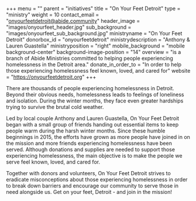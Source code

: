 +++
menu = ""
parent = "initiatives"
title = "On Your Feet Detroit"
type = "ministry"
weight = 10
contact_email = "onyourfeetdetroit@abide.community"
header_image = "images/onyourfeet_header.jpg"
sub_background = "images/onyourfeet_sub_background.jpg"
ministryname = "On Your Feet Detroit"
donorbox_id = "onyourfeetdetroit"
ministrydescription = "Anthony & Lauren Guastella"
ministryposition = "right"
mobile_background = "mobile background-center"
background-image-position = "14"
overview = "is a branch of Abide Ministries committed to helping people experiencing homelessness in the Detroit area."
donate_in_order_to = "In order to help those experiencing homelessness feel known, loved, and cared for"
website = "https://onyourfeetdetroit.org"
+++

There are thousands of people experiencing homelessness in Detroit. Beyond their obvious needs, homelessness leads to feelings of loneliness and isolation. During the winter months, they face even greater hardships trying to survive the brutal cold weather.

Led by local couple Anthony and Lauren Guastella, On Your Feet Detroit began with a small group of friends handing out essential items to keep people warm during the harsh winter months. Since these humble beginnings in 2015, the efforts have grown as more people have joined in on the mission and more friends experiencing homelessness have been served. Although donations and supplies are needed to support those experiencing homelessness, the main objective is to make the people we serve feel known, loved, and cared for.  

Together with donors and volunteers, On Your Feet Detroit strives to eradicate misconceptions about those experiencing homelessness in order to break down barriers and encourage our community to serve those in need alongside us.  Get on your feet, Detroit - and join in the mission!